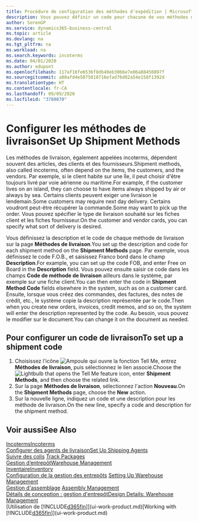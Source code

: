 ```yaml
---
title: Procédure de configuration des méthodes d'expédition | Microsoft Docs
description: Vous pouvez définir un code pour chacune de vos méthodes de livraison offertes, par exemple, saisir les informations qui les concernent.
author: SorenGP
ms.service: dynamics365-business-central
ms.topic: article
ms.devlang: na
ms.tgt_pltfrm: na
ms.workload: na
ms.search.keywords: incoterms
ms.date: 04/01/2020
ms.author: edupont
ms.openlocfilehash: 117af16fe6536f8db49eb3066e7e06a88450897f
ms.sourcegitcommit: a80afd4e5075018716efad76d82a54e158f1392d
ms.translationtype: HT
ms.contentlocale: fr-CA
ms.lasthandoff: 09/09/2020
ms.locfileid: "3780870"
---
```

# <a name="set-up-shipment-methods"></a><span data-ttu-id="137c5-103">Configurer les méthodes de livraison</span><span class="sxs-lookup"><span data-stu-id="137c5-103">Set Up Shipment Methods</span></span>
<span data-ttu-id="137c5-104">Les méthodes de livraison, également appelées incoterms, dépendent souvent des articles, des clients et des fournisseurs.</span><span class="sxs-lookup"><span data-stu-id="137c5-104">Shipment methods, also called incoterms, often depend on the items, the customers, and the vendors.</span></span> <span data-ttu-id="137c5-105">Par exemple, si le client habite sur une île, il peut choisir d'être toujours livré par voie aérienne ou maritime.</span><span class="sxs-lookup"><span data-stu-id="137c5-105">For example, if the customer lives on an island, they can choose to have items always shipped by air or always by sea.</span></span> <span data-ttu-id="137c5-106">Certains clients peuvent exiger une livraison le lendemain.</span><span class="sxs-lookup"><span data-stu-id="137c5-106">Some customers may require next day delivery.</span></span> <span data-ttu-id="137c5-107">Certains voudront peut-être récupérer la commande.</span><span class="sxs-lookup"><span data-stu-id="137c5-107">Some may want to pick up the order.</span></span> <span data-ttu-id="137c5-108">Vous pouvez spécifier le type de livraison souhaité sur les fiches client et les fiches fournisseur.</span><span class="sxs-lookup"><span data-stu-id="137c5-108">On the customer and vendor cards, you can specify what sort of delivery is desired.</span></span>

<span data-ttu-id="137c5-109">Vous définissez la description et le code de chaque méthode de livraison sur la page **Méthodes de livraison**.</span><span class="sxs-lookup"><span data-stu-id="137c5-109">You set up the description and code for each shipment method on the **Shipment Methods** page.</span></span> <span data-ttu-id="137c5-110">Par exemple, vous définissez le code F.O.B., et saisissez Franco bord dans le champ **Description**.</span><span class="sxs-lookup"><span data-stu-id="137c5-110">For example, you can set up the code FOB, and enter Free on Board in the **Description** field.</span></span> <span data-ttu-id="137c5-111">Vous pouvez ensuite saisir ce code dans les champs **Code de méthode de livraison** ailleurs dans le système, par exemple sur une fiche client.</span><span class="sxs-lookup"><span data-stu-id="137c5-111">You can then enter the code in **Shipment Method Code** fields elsewhere in the system, such as on a customer card.</span></span> <span data-ttu-id="137c5-112">Ensuite, lorsque vous créez des commandes, des factures, des notes de crédit, etc., le système copie la description représentée par le code.</span><span class="sxs-lookup"><span data-stu-id="137c5-112">Then when you create new orders, invoices, credit memos, and so on, the system will enter the description represented by the code.</span></span> <span data-ttu-id="137c5-113">Au besoin, vous pouvez le modifier sur le document.</span><span class="sxs-lookup"><span data-stu-id="137c5-113">You can change it on the document as needed.</span></span>

## <a name="to-set-up-a-shipment-code"></a><span data-ttu-id="137c5-114">Pour configurer un code de livraison</span><span class="sxs-lookup"><span data-stu-id="137c5-114">To set up a shipment code</span></span>
1. <span data-ttu-id="137c5-115">Choisissez l'icône ![Ampoule qui ouvre la fonction Tell Me](media/ui-search/search_small.png "Dites-moi ce que vous voulez faire"), entrez **Méthodes de livraison**, puis sélectionnez le lien associé.</span><span class="sxs-lookup"><span data-stu-id="137c5-115">Choose the ![Lightbulb that opens the Tell Me feature](media/ui-search/search_small.png "Tell me what you want to do") icon, enter **Shipment Methods**, and then choose the related link.</span></span>
2. <span data-ttu-id="137c5-116">Sur la page **Méthodes de livraison**, sélectionnez l'action **Nouveau**.</span><span class="sxs-lookup"><span data-stu-id="137c5-116">On the **Shipment Methods** page, choose the **New** action.</span></span>
3. <span data-ttu-id="137c5-117">Sur la nouvelle ligne, indiquez un code et une description pour les méthode de livraison.</span><span class="sxs-lookup"><span data-stu-id="137c5-117">On the new line, specify a code and description for the shipment method.</span></span>

## <a name="see-also"></a><span data-ttu-id="137c5-118">Voir aussi</span><span class="sxs-lookup"><span data-stu-id="137c5-118">See Also</span></span>
[<span data-ttu-id="137c5-119">Incoterms</span><span class="sxs-lookup"><span data-stu-id="137c5-119">Incoterms</span></span>](https://iccwbo.org/resources-for-business/incoterms-rules)  
[<span data-ttu-id="137c5-120">Configurer des agents de livraison</span><span class="sxs-lookup"><span data-stu-id="137c5-120">Set Up Shipping Agents</span></span>](sales-how-to-set-up-shipping-agents.md)  
<span data-ttu-id="137c5-121">[Suivre des colis](sales-how-track-packages.md)  </span><span class="sxs-lookup"><span data-stu-id="137c5-121">[Track Packages](sales-how-track-packages.md)  </span></span>  
[<span data-ttu-id="137c5-122">Gestion d’entrepôt</span><span class="sxs-lookup"><span data-stu-id="137c5-122">Warehouse Management</span></span>](warehouse-manage-warehouse.md)  
[<span data-ttu-id="137c5-123">Inventaire</span><span class="sxs-lookup"><span data-stu-id="137c5-123">Inventory</span></span>](inventory-manage-inventory.md)  
<span data-ttu-id="137c5-124">[Configuration de la gestion des entrepôts](warehouse-setup-warehouse.md)   </span><span class="sxs-lookup"><span data-stu-id="137c5-124">[Setting Up Warehouse Management](warehouse-setup-warehouse.md)   </span></span>  
<span data-ttu-id="137c5-125">[Gestion d'assemblage](assembly-assemble-items.md)  </span><span class="sxs-lookup"><span data-stu-id="137c5-125">[Assembly Management](assembly-assemble-items.md)  </span></span>  
[<span data-ttu-id="137c5-126">Détails de conception : gestion d'entrepôt</span><span class="sxs-lookup"><span data-stu-id="137c5-126">Design Details: Warehouse Management</span></span>](design-details-warehouse-management.md)  
<span data-ttu-id="137c5-127">[Utilisation de [!INCLUDE[d365fin](includes/d365fin_md.md)]](ui-work-product.md)</span><span class="sxs-lookup"><span data-stu-id="137c5-127">[Working with [!INCLUDE[d365fin](includes/d365fin_md.md)]](ui-work-product.md)</span></span>  
